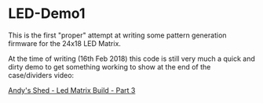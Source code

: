 # LED-Demo1

This is the first "proper" attempt at writing some pattern generation
firmware for the 24x18 LED Matrix.

At the time of writing (16th Feb 2018) this code is still very much a
quick and dirty demo to get something working to show at the end of the
case/dividers video:

[Andy's Shed - Led Matrix Build - Part 3](https://www.youtube.com/watch?v=P1SUvm24y38)
